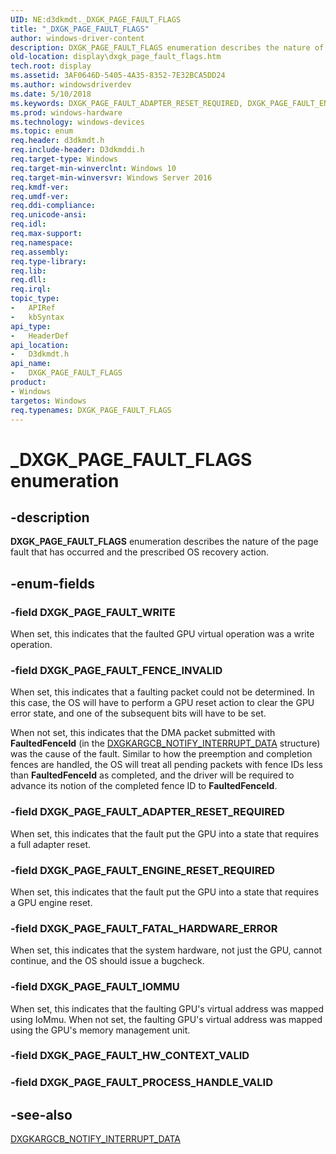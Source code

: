 ```yaml
---
UID: NE:d3dkmdt._DXGK_PAGE_FAULT_FLAGS
title: "_DXGK_PAGE_FAULT_FLAGS"
author: windows-driver-content
description: DXGK_PAGE_FAULT_FLAGS enumeration describes the nature of the page fault that has occurred and the prescribed OS recovery action.
old-location: display\dxgk_page_fault_flags.htm
tech.root: display
ms.assetid: 3AF0646D-5405-4A35-8352-7E32BCA5DD24
ms.author: windowsdriverdev
ms.date: 5/10/2018
ms.keywords: DXGK_PAGE_FAULT_ADAPTER_RESET_REQUIRED, DXGK_PAGE_FAULT_ENGINE_RESET_REQUIRED, DXGK_PAGE_FAULT_FATAL_HARDWARE_ERROR, DXGK_PAGE_FAULT_FENCE_INVALID, DXGK_PAGE_FAULT_FLAGS, DXGK_PAGE_FAULT_FLAGS enumeration [Display Devices], DXGK_PAGE_FAULT_IOMMU, DXGK_PAGE_FAULT_WRITE, _DXGK_PAGE_FAULT_FLAGS, d3dkmdt/DXGK_PAGE_FAULT_ADAPTER_RESET_REQUIRED, d3dkmdt/DXGK_PAGE_FAULT_ENGINE_RESET_REQUIRED, d3dkmdt/DXGK_PAGE_FAULT_FATAL_HARDWARE_ERROR, d3dkmdt/DXGK_PAGE_FAULT_FENCE_INVALID, d3dkmdt/DXGK_PAGE_FAULT_FLAGS, d3dkmdt/DXGK_PAGE_FAULT_IOMMU, d3dkmdt/DXGK_PAGE_FAULT_WRITE, display.dxgk_page_fault_flags
ms.prod: windows-hardware
ms.technology: windows-devices
ms.topic: enum
req.header: d3dkmdt.h
req.include-header: D3dkmddi.h
req.target-type: Windows
req.target-min-winverclnt: Windows 10
req.target-min-winversvr: Windows Server 2016
req.kmdf-ver: 
req.umdf-ver: 
req.ddi-compliance: 
req.unicode-ansi: 
req.idl: 
req.max-support: 
req.namespace: 
req.assembly: 
req.type-library: 
req.lib: 
req.dll: 
req.irql: 
topic_type:
-	APIRef
-	kbSyntax
api_type:
-	HeaderDef
api_location:
-	D3dkmdt.h
api_name:
-	DXGK_PAGE_FAULT_FLAGS
product:
- Windows
targetos: Windows
req.typenames: DXGK_PAGE_FAULT_FLAGS
---
```


# _DXGK_PAGE_FAULT_FLAGS enumeration


## -description


<b>DXGK_PAGE_FAULT_FLAGS</b> enumeration describes the nature of the page fault that has occurred and the prescribed OS recovery action.


## -enum-fields




### -field DXGK_PAGE_FAULT_WRITE

When set, this indicates that the faulted GPU virtual operation was a write operation.


### -field DXGK_PAGE_FAULT_FENCE_INVALID

When set, this indicates that a faulting packet could not be determined. In this case, the OS will have to perform a GPU reset action to clear the GPU error state, and one of the subsequent bits will have to be set.

When not set, this indicates that the DMA packet submitted with <b>FaultedFenceId</b> (in the <a href="https://msdn.microsoft.com/library/windows/hardware/ff557538">DXGKARGCB_NOTIFY_INTERRUPT_DATA</a> structure) was the cause of the fault. Similar to how the preemption and completion fences are handled, the OS will treat all pending packets with fence IDs less than <b>FaultedFenceId</b> as completed, and the driver will be required to advance its notion of the completed fence ID to <b>FaultedFenceId</b>.




### -field DXGK_PAGE_FAULT_ADAPTER_RESET_REQUIRED

When set, this indicates that the fault put the GPU into a state that requires a full adapter reset.


### -field DXGK_PAGE_FAULT_ENGINE_RESET_REQUIRED

When set, this indicates that the fault put the GPU into a state that requires a GPU engine reset.


### -field DXGK_PAGE_FAULT_FATAL_HARDWARE_ERROR

When set, this indicates that the system hardware, not just the GPU, cannot continue, and the OS should issue a bugcheck.


### -field DXGK_PAGE_FAULT_IOMMU

When set, this indicates that the faulting GPU's virtual address was mapped using IoMmu. When not set, the faulting GPU's virtual address was mapped using the GPU's memory management unit.


### -field DXGK_PAGE_FAULT_HW_CONTEXT_VALID


### -field DXGK_PAGE_FAULT_PROCESS_HANDLE_VALID




## -see-also




<a href="https://msdn.microsoft.com/library/windows/hardware/ff557538">DXGKARGCB_NOTIFY_INTERRUPT_DATA</a>
 

 

